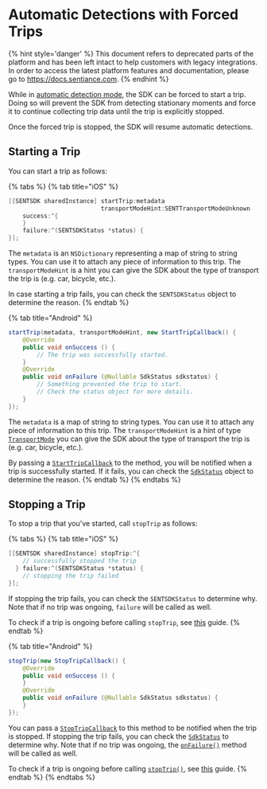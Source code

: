 # Automatic Detections with Forced Trips

{% hint style='danger' %} This document refers to deprecated parts of the platform and has been left intact to help customers with legacy integrations. In order to access the latest platform features and documentation, please go to https://docs.sentiance.com. {% endhint %}

While in [automatic detection mode](automatic-detections.md), the SDK can be forced to start a trip. Doing so will prevent the SDK from detecting stationary moments and force it to continue collecting trip data until the trip is explicitly stopped.

Once the forced trip is stopped, the SDK will resume automatic detections.

## Starting a Trip

You can start a trip as follows:

{% tabs %}
{% tab title="iOS" %}
```objectivec
[[SENTSDK sharedInstance] startTrip:metadata 
                          transportModeHint:SENTTransportModeUnknown
    success:^{
    }
    failure:^(SENTSDKStatus *status) {
}];
```

The `metadata` is an `NSDictionary` representing a map of string to string types. You can use it to attach any piece of information to this trip. The `transportModeHint` is a hint you can give the SDK about the type of transport the trip is \(e.g. car, bicycle, etc.\).

In case starting a trip fails, you can check the `SENTSDKStatus` object to determine the reason. 
{% endtab %}

{% tab title="Android" %}
```java
startTrip(metadata, transportModeHint, new StartTripCallback() {
    @Override
    public void onSuccess () {
        // The trip was successfully started.
    }
    @Override
    public void onFailure (@Nullable SdkStatus sdkstatus) {
        // Something prevented the trip to start.
        // Check the status object for more details.
    }
});
```

The `metadata` is a map of string to string types. You can use it to attach any piece of information to this trip. The `transportModeHint` is a hint of type [`TransportMode`](../../api-reference/android/trip/transportmode.md) you can give the SDK about the type of transport the trip is \(e.g. car, bicycle, etc.\).

By passing a [`StartTripCallback`](../../api-reference/android/trip/starttripcallback.md) to the method, you will be notified when a trip is successfully started. If it fails, you can check the [`SdkStatus`](../../api-reference/android/sdkstatus/) object to determine the reason. 
{% endtab %}
{% endtabs %}

## Stopping a Trip

To stop a trip that you've started, call `stopTrip` as follows:

{% tabs %}
{% tab title="iOS" %}
```objectivec
[[SENTSDK sharedInstance] stopTrip:^{
    // successfully stopped the trip
  } failure:^(SENTSDKStatus *status) {
    // stopping the trip failed
}];
```

If stopping the trip fails, you can check the `SENTSDKStatus` to determine why. Note that if no trip was ongoing, `failure`  will be called as well.

To check if a trip is ongoing before calling `stopTrip`, see [this](checking-trip-status.md) guide.
{% endtab %}

{% tab title="Android" %}
```java
stopTrip(new StopTripCallback() {
    @Override
    public void onSuccess () {
    }
    @Override
    public void onFailure (@Nullable SdkStatus sdkstatus) {
    }
});
```

You can pass a [`StopTripCallback`](../../api-reference/android/trip/stoptripcallback.md) to this method to be notified when the trip is stopped. If stopping the trip fails, you can check the [`SdkStatus`](../../api-reference/android/sdkstatus/) to determine why. Note that if no trip was ongoing, the [`onFailure()`](../../api-reference/android/trip/stoptripcallback.md#onfailure) method will be called as well.

To check if a trip is ongoing before calling [`stopTrip()`](../../api-reference/android/sentiance.md#starttrip), see [this](checking-trip-status.md) guide.
{% endtab %}
{% endtabs %}



